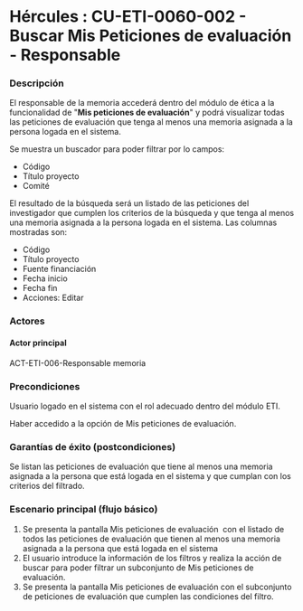 # Hércules : CU\-ETI\-0060\-002 \- Buscar Mis Peticiones de evaluación \- Responsable



### Descripción

El responsable de la memoria accederá dentro del módulo de ética a la funcionalidad de "**Mis peticiones de evaluación**" y podrá visualizar todas las peticiones de evaluación que tenga al menos una memoria asignada a la persona logada en el sistema.

Se muestra un buscador para poder filtrar por lo campos:

* Código
* Título proyecto
* Comité

El resultado de la búsqueda será un listado de las peticiones del investigador que cumplen los criterios de la búsqueda y que tenga al menos una memoria asignada a la persona logada en el sistema. Las columnas mostradas son:

* Código
* Título proyecto
* Fuente financiación
* Fecha inicio
* Fecha fin
* Acciones: Editar

### Actores

#### Actor principal

ACT\-ETI\-006\-Responsable memoria

### Precondiciones

Usuario logado en el sistema con el rol adecuado dentro del módulo ETI.

Haber accedido a la opción de Mis peticiones de evaluación.

### Garantías de éxito (postcondiciones)

Se listan las peticiones de evaluación que tiene al menos una memoria asignada a la persona que está logada en el sistema y que cumplan con los criterios del filtrado.

### Escenario principal (flujo básico)

1. Se presenta la pantalla Mis peticiones de evaluación  con el listado de todos las peticiones de evaluación que tienen al menos una memoria asignada a la persona que está logada en el sistema
2. El usuario introduce la información de los filtros y realiza la acción de buscar para poder filtrar un subconjunto de Mis peticiones de evaluación.
3. Se presenta la pantalla Mis peticiones de evaluación con el subconjunto de peticiones de evaluación que cumplen las condiciones del filtro.




